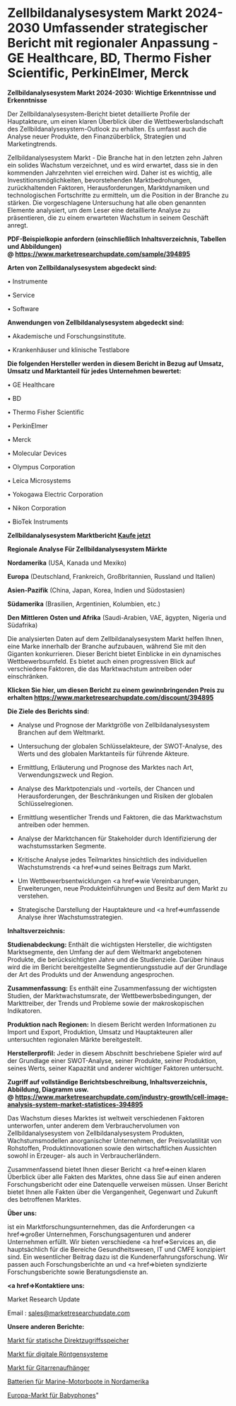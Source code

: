# Zellbildanalysesystem Markt 2024-2030 Umfassender strategischer Bericht mit regionaler Anpassung - GE Healthcare, BD, Thermo Fisher Scientific, PerkinElmer, Merck

<strong>Zellbildanalysesystem Markt 2024-2030: Wichtige Erkenntnisse und Erkenntnisse</strong>

Der Zellbildanalysesystem-Bericht bietet detaillierte Profile der Hauptakteure, um einen klaren Überblick über die Wettbewerbslandschaft des Zellbildanalysesystem-Outlook zu erhalten. Es umfasst auch die Analyse neuer Produkte, den Finanzüberblick, Strategien und Marketingtrends.

Zellbildanalysesystem Markt - Die Branche hat in den letzten zehn Jahren ein solides Wachstum verzeichnet, und es wird erwartet, dass sie in den kommenden Jahrzehnten viel erreichen wird. Daher ist es wichtig, alle Investitionsmöglichkeiten, bevorstehenden Marktbedrohungen, zurückhaltenden Faktoren, Herausforderungen, Marktdynamiken und technologischen Fortschritte zu ermitteln, um die Position in der Branche zu stärken. Die vorgeschlagene Untersuchung hat alle oben genannten Elemente analysiert, um dem Leser eine detaillierte Analyse zu präsentieren, die zu einem erwarteten Wachstum in seinem Geschäft anregt.

<strong><b>PDF-Beispielkopie anfordern (einschließlich Inhaltsverzeichnis, Tabellen und Abbildungen) @ </b></strong><strong><a href=https://www.marketresearchupdate.com/sample/394895><strong>https://www.marketresearchupdate.com/sample/394895</u></a></strong></strong>

<strong>Arten von Zellbildanalysesystem abgedeckt sind:</strong>

• Instrumente

• Service

• Software

<strong>Anwendungen von Zellbildanalysesystem abgedeckt sind:</strong>

• Akademische und Forschungsinstitute.

• Krankenhäuser und klinische Testlabore

<strong>Die folgenden Hersteller werden in diesem Bericht in Bezug auf Umsatz, Umsatz und Marktanteil für jedes Unternehmen bewertet:</strong>

• GE Healthcare

• BD

• Thermo Fisher Scientific

• PerkinElmer

• Merck

• Molecular Devices

• Olympus Corporation

• Leica Microsystems

• Yokogawa Electric Corporation

• Nikon Corporation

• BioTek Instruments

<strong>Zellbildanalysesystem Marktbericht <a href=https://www.marketresearchupdate.com/buynow/394895>Kaufe jetzt</a></strong>

<strong>Regionale Analyse Für Zellbildanalysesystem Märkte</strong>

<strong>Nordamerika</strong> (USA, Kanada und Mexiko)

<strong>Europa</strong> (Deutschland, Frankreich, Großbritannien, Russland und Italien)

<strong>Asien-Pazifik</strong> (China, Japan, Korea, Indien und Südostasien)

<strong>Südamerika</strong> (Brasilien, Argentinien, Kolumbien, etc.)

<strong>Den Mittleren</strong> <strong>Osten und Afrika</strong> (Saudi-Arabien, VAE, ägypten, Nigeria und Südafrika)

Die analysierten Daten auf dem Zellbildanalysesystem Markt helfen Ihnen, eine Marke innerhalb der Branche aufzubauen, während Sie mit den Giganten konkurrieren. Dieser Bericht bietet Einblicke in ein dynamisches Wettbewerbsumfeld. Es bietet auch einen progressiven Blick auf verschiedene Faktoren, die das Marktwachstum antreiben oder einschränken.

<strong>Klicken Sie hier, um diesen Bericht zu einem gewinnbringenden Preis zu erhalten
</strong><strong><a href=https://www.marketresearchupdate.com/discount/394895>https://www.marketresearchupdate.com/discount/394895</b></u></strong></a>

<strong>Die Ziele des Berichts sind:</strong>

- Analyse und Prognose der Marktgröße von Zellbildanalysesystem Branchen auf dem Weltmarkt.

- Untersuchung der globalen Schlüsselakteure, der SWOT-Analyse, des Werts und des globalen Marktanteils für führende Akteure.

- Ermittlung, Erläuterung und Prognose des Marktes nach Art, Verwendungszweck und Region.

- Analyse des Marktpotenzials und -vorteils, der Chancen und Herausforderungen, der Beschränkungen und Risiken der globalen Schlüsselregionen.

- Ermittlung wesentlicher Trends und Faktoren, die das Marktwachstum antreiben oder hemmen.

- Analyse der Marktchancen für Stakeholder durch Identifizierung der wachstumsstarken Segmente.

- Kritische Analyse jedes Teilmarktes hinsichtlich des individuellen Wachstumstrends <a href=>und</a> seines Beitrags zum Markt.

- Um Wettbewerbsentwicklungen <a href=>wie</a> Vereinbarungen, Erweiterungen, neue Produkteinführungen und Besitz auf dem Markt zu verstehen.

- Strategische Darstellung der Hauptakteure und <a href=>umfas</a>sende Analyse ihrer Wachstumsstrategien.

<strong>Inhaltsverzeichnis:</strong>

<strong>Studienabdeckung:</strong> Enthält die wichtigsten Hersteller, die wichtigsten Marktsegmente, den Umfang der auf dem Weltmarkt angebotenen Produkte, die berücksichtigten Jahre und die Studienziele. Darüber hinaus wird die im Bericht bereitgestellte Segmentierungsstudie auf der Grundlage der Art des Produkts und der Anwendung angesprochen.

<strong>Zusammenfassung:</strong> Es enthält eine Zusammenfassung der wichtigsten Studien, der Marktwachstumsrate, der Wettbewerbsbedingungen, der Markttreiber, der Trends und Probleme sowie der makroskopischen Indikatoren.

<strong>Produktion nach Regionen:</strong> In diesem Bericht werden Informationen zu Import und Export, Produktion, Umsatz und Hauptakteuren aller untersuchten regionalen Märkte bereitgestellt.

<strong>Herstellerprofil:</strong> Jeder in diesem Abschnitt beschriebene Spieler wird auf der Grundlage einer SWOT-Analyse, seiner Produkte, seiner Produktion, seines Werts, seiner Kapazität und anderer wichtiger Faktoren untersucht.

<strong><b>Zugriff auf vollständige Berichtsbeschreibung, Inhaltsverzeichnis, Abbildung, Diagramm usw. @ </b></strong><strong><a href=https://www.marketresearchupdate.com/industry-growth/cell-image-analysis-system-market-statistices-394895>https://www.marketresearchupdate.com/industry-growth/cell-image-analysis-system-market-statistices-394895</a></strong>

Das Wachstum dieses Marktes ist weltweit verschiedenen Faktoren unterworfen, unter anderem dem Verbrauchervolumen von Zellbildanalysesystem von Zellbildanalysesystem Produkten, Wachstumsmodellen anorganischer Unternehmen, der Preisvolatilität von Rohstoffen, Produktinnovationen sowie den wirtschaftlichen Aussichten sowohl in Erzeuger- als auch in Verbraucherländern.

Zusammenfassend bietet Ihnen dieser Bericht <a href=>einen</a> klaren Überblick über alle Fakten des Marktes, ohne dass Sie auf einen anderen Forschungsbericht oder eine Datenquelle verweisen müssen. Unser Bericht bietet Ihnen alle Fakten über die Vergangenheit, Gegenwart und Zukunft des betroffenen Marktes.

<strong>Über uns:</strong>

 ist ein Marktforschungsunternehmen, das die Anforderungen <a href=>großer</a> Unternehmen, Forschungsagenturen und anderer Unternehmen erfüllt. Wir bieten verschiedene <a href=>Services</a> an, die hauptsächlich für die Bereiche Gesundheitswesen, IT und CMFE konzipiert sind. Ein wesentlicher Beitrag dazu ist die Kundenerfahrungsforschung. Wir passen auch Forschungsberichte an und <a href=>bieten</a> syndizierte Forschungsberichte sowie Beratungsdienste an.

<strong><a href=>Kontaktiere uns:</a></strong>

Market Research Update

Email : sales@marketresearchupdate.com

<strong>Unsere anderen Berichte:</strong>

<a href=https://www.linkedin.com/pulse/static-random-access-memory-market-has-huge-growth>Markt für statische Direktzugriffsspeicher</a>

<a href=https://www.linkedin.com/pulse/digital-x-ray-system-market-size-industry-growth>Markt für digitale Röntgensysteme</a>

<a href=https://www.linkedin.com/pulse/guitar-hangers-market-research-report-reveals>Markt für Gitarrenaufhänger</a>

<a href=https://www.linkedin.com/pulse/north-america-marine-powerboats-batteries>Batterien für Marine-Motorboote in Nordamerika</a>

<a href=https://www.linkedin.com/pulse/europe-baby-monitor-market-advancing-growth>Europa-Markt für Babyphones</a>"
